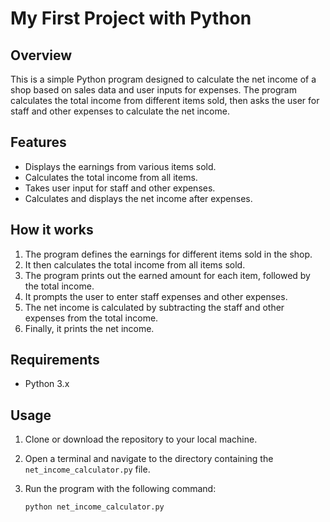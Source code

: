# My First Project with Python

## Overview

This is a simple Python program designed to calculate the net income of a shop based on sales data and user inputs for expenses. The program calculates the total income from different items sold, then asks the user for staff and other expenses to calculate the net income.

## Features

- Displays the earnings from various items sold.
- Calculates the total income from all items.
- Takes user input for staff and other expenses.
- Calculates and displays the net income after expenses.

## How it works

1. The program defines the earnings for different items sold in the shop.
2. It then calculates the total income from all items sold.
3. The program prints out the earned amount for each item, followed by the total income.
4. It prompts the user to enter staff expenses and other expenses.
5. The net income is calculated by subtracting the staff and other expenses from the total income.
6. Finally, it prints the net income.

## Requirements

- Python 3.x

## Usage

1. Clone or download the repository to your local machine.
2. Open a terminal and navigate to the directory containing the `net_income_calculator.py` file.
3. Run the program with the following command:

   ```bash
   python net_income_calculator.py
